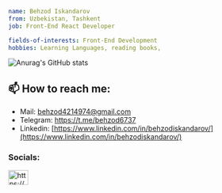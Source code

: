 ```yaml
name: Behzod Iskandarov
from: Uzbekistan, Tashkent
job: Front-End React Developer

fields-of-interests: Front-End Development
hobbies: Learning Languages, reading books,
```
![Anurag's GitHub stats](https://github-readme-stats.vercel.app/api?username=behzod6737&show_icons=true&theme=radical)
## 📫 How to reach me: 
* Mail: behzod4214974@gmail.com
* Telegram: https://t.me/behzod6737
* Linkedin: [https://www.linkedin.com/in/behzodiskandarov/](https://www.linkedin.com/in/behzodiskandarov/)

<h3 align="left">Socials:</h3>
<p align="left">
<a href="https://www.linkedin.com/in/behzodiskandarov/" target="blank"><img align="center" src="https://raw.githubusercontent.com/rahuldkjain/github-profile-readme-generator/master/src/images/icons/Social/linked-in-alt.svg" alt="https://www.linkedin.com/in/behzodiskandarov/" height="30" width="40" /></a>
</p>

